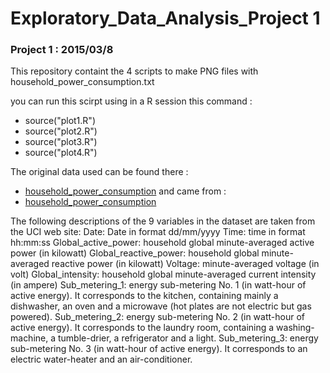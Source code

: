 # Exploratory_Data_Analysis_Project 1 


### Project 1 : 2015/03/8

This repository containt the 4 scripts to make PNG files with household_power_consumption.txt

you can run this scirpt using in a R session this command : 
- source("plot1.R") 
- source("plot2.R") 
- source("plot3.R") 
- source("plot4.R") 

The original data used can be found there :
* <a href="https://d396qusza40orc.cloudfront.net/exdata%2Fdata%2Fhousehold_power_consumption.zip">household_power_consumption</a>
and came from :
* <a href="https://archive.ics.uci.edu/ml/datasets/Individual+household+electric+power+consumption">household_power_consumption</a>

The following descriptions of the 9 variables in the dataset are taken from the UCI web site:
    Date: Date in format dd/mm/yyyy
    Time: time in format hh:mm:ss
    Global_active_power: household global minute-averaged active power (in kilowatt)
    Global_reactive_power: household global minute-averaged reactive power (in kilowatt)
    Voltage: minute-averaged voltage (in volt)
    Global_intensity: household global minute-averaged current intensity (in ampere)
    Sub_metering_1: energy sub-metering No. 1 (in watt-hour of active energy). It corresponds to the kitchen, containing mainly a dishwasher, an oven and a microwave (hot plates are not electric but gas powered).
    Sub_metering_2: energy sub-metering No. 2 (in watt-hour of active energy). It corresponds to the laundry room, containing a washing-machine, a tumble-drier, a refrigerator and a light.
    Sub_metering_3: energy sub-metering No. 3 (in watt-hour of active energy). It corresponds to an electric water-heater and an air-conditioner.
